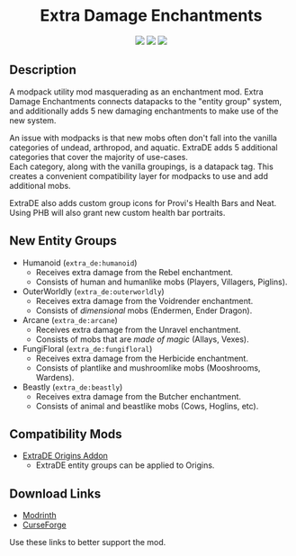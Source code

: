 <div align="center">

# Extra Damage Enchantments
[![](https://img.shields.io/jitpack/version/com.github.Provismet/Extra-Damage-Enchantments?style=flat-square&logo=jitpack&color=F6F6F6)](https://jitpack.io/#Provismet/Extra-Damage-Enchantments)
[![](https://img.shields.io/modrinth/dt/d2UQqqct?style=flat-square&logo=modrinth&color=F6F6F6)](https://modrinth.com/mod/extra-damage-enchantments)
[![](https://img.shields.io/curseforge/dt/740021?style=flat-square&logo=curseforge&color=F6F6F6)](https://www.curseforge.com/minecraft/mc-mods/extra-damage-enchantments)

</div>

## Description
A modpack utility mod masquerading as an enchantment mod. Extra Damage Enchantments connects datapacks to the "entity group" system, and additionally
adds 5 new damaging enchantments to make use of the new system.

An issue with modpacks is that new mobs often don't fall into the vanilla categories of undead, arthropod, and aquatic. ExtraDE adds 5 additional
categories that cover the majority of use-cases.  
Each category, along with the vanilla groupings, is a datapack tag. This creates a convenient compatibility layer for modpacks to use and add additional
mobs.

ExtraDE also adds custom group icons for Provi's Health Bars and Neat. Using PHB will also grant new custom health bar portraits.

## New Entity Groups
- Humanoid (`extra_de:humanoid`)
  - Receives extra damage from the Rebel enchantment.
  - Consists of human and humanlike mobs (Players, Villagers, Piglins).
- OuterWorldly (`extra_de:outerworldly`)
  - Receives extra damage from the Voidrender enchantment.
  - Consists of _dimensional_ mobs (Endermen, Ender Dragon).
- Arcane (`extra_de:arcane`)
  - Receives extra damage from the Unravel enchantment.
  - Consists of mobs that are _made of magic_ (Allays, Vexes).
- FungiFloral (`extra_de:fungifloral`)
  - Receives extra damage from the Herbicide enchantment.
  - Consists of plantlike and mushroomlike mobs (Mooshrooms, Wardens).
- Beastly (`extra_de:beastly`)
  - Receives extra damage from the Butcher enchantment.
  - Consists of animal and beastlike mobs (Cows, Hoglins, etc).

## Compatibility Mods
- [ExtraDE Origins Addon](https://github.com/Provismet/ExtraDE-Origins-Addon)
  - ExtraDE entity groups can be applied to Origins.

## Download Links
- [Modrinth](https://modrinth.com/mod/extra-damage-enchantments)
- [CurseForge](https://www.curseforge.com/minecraft/mc-mods/extra-damage-enchantments)

Use these links to better support the mod.
